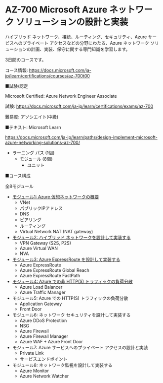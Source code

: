 # AZ-700 Microsoft Azure ネットワーク ソリューションの設計と実装

ハイブリッド ネットワーク、接続、ルーティング、セキュリティ、Azure サービスへのプライベート アクセスなどの分野にわたる、Azure ネットワーク ソリューションの計画、実装、保守に関する専門知識を学習します。

3日間のコースです。

コース情報: https://docs.microsoft.com/ja-jp/learn/certifications/courses/az-700t00

■試験/認定

Microsoft Certified: Azure Network Engineer Associate

試験: https://docs.microsoft.com/ja-jp/learn/certifications/exams/az-700

難易度: アソシエイト(中級)

■テキスト: Microsoft Learn

<!--
コレクション: https://aka.ms/CourseAZ-700
-->

https://docs.microsoft.com/ja-jp/learn/paths/design-implement-microsoft-azure-networking-solutions-az-700/

- ラーニング パス (1個)
  - モジュール (8個)
    - ユニット

■コース構成

全8モジュール

- [モジュール1: Azure 仮想ネットワークの概要](m01.md)
  - VNet
  - パブリックIPアドレス
  - DNS
  - ピアリング
  - ルーティング
  - Virtual Network NAT (NAT gateway)
- [モジュール2: ハイブリッド ネットワークを設計して実装する](m02.md)
  - VPN Gateway (S2S, P2S)
  - Azure Virtual WAN
  - NVA
- [モジュール3: Azure ExpressRoute を設計して実装する](m03.md)
  - Azure ExpressRoute
  - Azure ExpressRoute Global Reach
  - Azure ExpressRoute FastPath
- [モジュール4: Azure での非 HTTP(S) トラフィックの負荷分散](m04.md)
  - Azure Load Balancer
  - Azure Traffic Manager
- モジュール5: Azure での HTTP(S) トラフィックの負荷分散
  - Application Gateway
  - Front Door
- モジュール6: ネットワーク セキュリティを設計して実装する
  - Azure DDoS Protection
  - NSG
  - Azure Firewall
  - Azure Firewall Manager
  - Azure WAF + Azure Front Door
- モジュール7: Azure サービスへのプライベート アクセスの設計と実装
  - Private Link
  - サービスエンドポイント
- モジュール8: ネットワーク監視を設計して実装する
  - Azure Monitor
  - Azure Network Watcher
